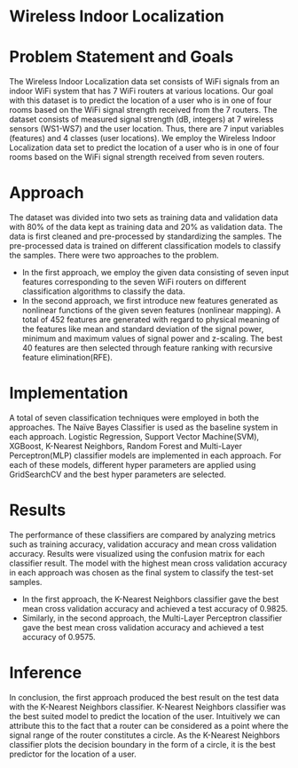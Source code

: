 # Wireless Indoor Localization
# Problem Statement and Goals
The Wireless Indoor Localization data set consists of WiFi signals from an indoor WiFi system that has 7 WiFi routers at various locations. Our goal with this dataset is to predict the location of a user who is in one of four rooms based on the WiFi signal strength received from the 7 routers. The dataset consists of measured signal strength (dB, integers) at 7 wireless sensors (WS1-WS7) and the user location. Thus, there are 7 input variables (features) and 4 classes (user locations). We employ the Wireless Indoor Localization data set to predict the location of a user who is in one of four rooms based on the WiFi signal strength received from seven routers. 

# Approach
The dataset was divided into two sets as training data and validation data with 80% of the data kept as training data and 20% as validation data. The data is first cleaned and pre-processed by standardizing the samples. The pre-processed data is trained on different classification models to classify the samples. There were two approaches to the problem. 
- In the first approach, we employ the given data consisting of seven input features corresponding to the seven WiFi routers on different classification algorithms to classify the data. 
- In the second approach, we first introduce new features generated as nonlinear functions of the given seven features (nonlinear mapping). A total of 452 features are generated with regard to physical meaning of the features like mean and standard deviation of the signal power, minimum and maximum values of signal power and z-scaling. The best 40 features are then selected through feature ranking with recursive feature elimination(RFE). 

# Implementation
A total of seven classification techniques were employed in both the approaches. The Naïve Bayes Classifier is used as the baseline system in each approach. Logistic Regression, Support Vector Machine(SVM), XGBoost, K-Nearest Neighbors, Random Forest and Multi-Layer Perceptron(MLP) classifier models are implemented in each approach. For each of these models, different hyper parameters are applied using GridSearchCV and the best hyper parameters are selected. 

# Results 
The performance of these classifiers are compared by analyzing metrics such as training accuracy, validation accuracy and mean cross validation accuracy. Results were visualized using the confusion matrix for each classifier result. The model with the highest mean cross validation accuracy in each approach was chosen as the final system to classify the test-set samples. 
- In the first approach, the K-Nearest Neighbors classifier gave the best mean cross validation accuracy and achieved a test accuracy of 0.9825. 
- Similarly, in the second approach, the Multi-Layer Perceptron classifier gave the best mean cross validation accuracy and achieved a test accuracy of 0.9575. 

# Inference
In conclusion, the first approach produced the best result on the test data with the K-Nearest Neighbors classifier. K-Nearest Neighbors classifier was the best suited model to predict the location of the user. Intuitively we can attribute this to the fact that a router can be considered as a point where the signal range of the router constitutes a circle. As the K-Nearest Neighbors classifier plots the decision boundary in the form of a circle, it is the best predictor for the location of a user.
